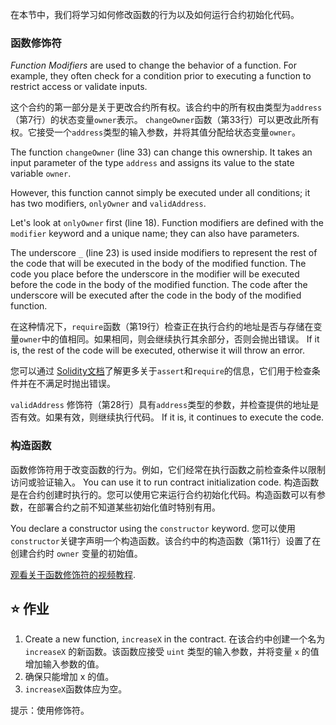 在本节中，我们将学习如何修改函数的行为以及如何运行合约初始化代码。

### 函数修饰符

_Function Modifiers_ are used to change the behavior of a function. For example, they often check for a condition prior to executing a function to restrict access or validate inputs.

这个合约的第一部分是关于更改合约所有权。该合约中的所有权由类型为`address`（第7行）的状态变量`owner`表示。 `changeOwner`函数（第33行）可以更改此所有权。它接受一个`address`类型的输入参数，并将其值分配给状态变量`owner`。

The function `changeOwner` (line 33) can change this ownership. It takes an input parameter of the type `address` and assigns its value to the state variable `owner`.

However, this function cannot simply be executed under all conditions; it has two modifiers, `onlyOwner` and `validAddress`.

Let's look at `onlyOwner` first (line 18).
Function modifiers are defined with the `modifier` keyword and a unique name; they can also have parameters.

The underscore `_` (line 23) is used inside modifiers to represent the rest of the code that will be executed in the body of the modified function.
The code you place before the underscore in the modifier will be executed before the code in the body of the modified function. The code after the underscore will be executed after the code in the body of the modified function.

在这种情况下，`require`函数（第19行）检查正在执行合约的地址是否与存储在变量`owner`中的值相同。如果相同，则会继续执行其余部分，否则会抛出错误。 If it is, the rest of the code will be executed, otherwise it will throw an error.

您可以通过 <a href="https://docs.soliditylang.org/en/latest/control-structures.html#error-handling-assert-require-revert-and-exceptions" target="_blank">Solidity文档</a>了解更多关于`assert`和`require`的信息，它们用于检查条件并在不满足时抛出错误。

`validAddress` 修饰符（第28行）具有`address`类型的参数，并检查提供的地址是否有效。如果有效，则继续执行代码。 If it is, it continues to execute the code.

### 构造函数

函数修饰符用于改变函数的行为。例如，它们经常在执行函数之前检查条件以限制访问或验证输入。 You can use it to run contract initialization code. 构造函数是在合约创建时执行的。您可以使用它来运行合约初始化代码。构造函数可以有参数，在部署合约之前不知道某些初始化值时特别有用。

You declare a constructor using the `constructor` keyword. 您可以使用`constructor`关键字声明一个构造函数。该合约中的构造函数（第11行）设置了在创建合约时 `owner` 变量的初始值。

<a href="https://www.youtube.com/watch?v=b6FBWsz7VaI" target="_blank">观看关于函数修饰符的视频教程</a>.

## ⭐️ 作业

1. Create a new function, `increaseX` in the contract. 在该合约中创建一个名为 `increaseX` 的新函数。该函数应接受 `uint` 类型的输入参数，并将变量 `x` 的值增加输入参数的值。
2. 确保只能增加 x 的值。
3. `increaseX`函数体应为空。

提示：使用修饰符。
